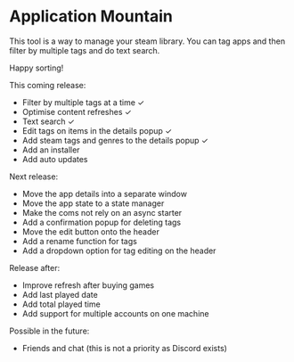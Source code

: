 # Application Mountain

This tool is a way to manage your steam library.
You can tag apps and then filter by multiple tags and do text search.

Happy sorting!

This coming release:
- Filter by multiple tags at a time ✓
- Optimise content refreshes ✓
- Text search ✓
- Edit tags on items in the details popup ✓
- Add steam tags and genres to the details popup ✓
- Add an installer
- Add auto updates

Next release:
- Move the app details into a separate window
- Move the app state to a state manager
- Make the coms not rely on an async starter
- Add a confirmation popup for deleting tags
- Move the edit button onto the header
- Add a rename function for tags
- Add a dropdown option for tag editing on the header

Release after:
- Improve refresh after buying games
- Add last played date
- Add total played time
- Add support for multiple accounts on one machine

Possible in the future:
- Friends and chat (this is not a priority as Discord exists)
